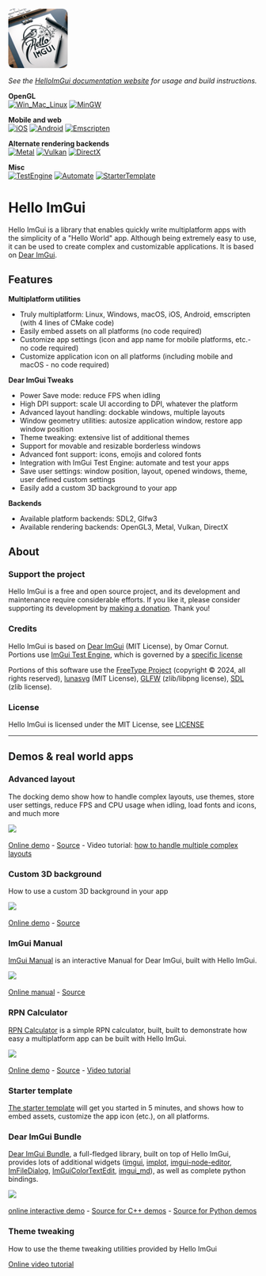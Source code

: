 <a href="://pthom.github.io/hello_imgui/"><img src="logo/logo_hello_imgui.png" width="120"></a>

_See the [HelloImGui documentation website](https://pthom.github.io/hello_imgui/) for usage and build instructions._


**OpenGL**<br/>
[![Win_Mac_Linux](https://github.com/pthom/hello_imgui/workflows/Win_Mac_Linux/badge.svg)](https://github.com/pthom/hello_imgui/actions/workflows/Win_Mac_Linux.yml)
[![MinGW](https://github.com/pthom/hello_imgui/workflows/MinGW/badge.svg)](https://github.com/pthom/hello_imgui/actions/workflows/MinGW.yml)

**Mobile and web**<br/>
[![iOS](https://github.com/pthom/hello_imgui/workflows/iOS/badge.svg)](https://github.com/pthom/hello_imgui/actions/workflows/iOS.yml)
[![Android](https://github.com/pthom/hello_imgui/workflows/Android/badge.svg)](https://github.com/pthom/hello_imgui/actions/workflows/Android.yml)
[![Emscripten](https://github.com/pthom/hello_imgui/workflows/Emscripten/badge.svg)](https://github.com/pthom/hello_imgui/actions/workflows/Emscripten.yml)

**Alternate rendering backends**<br/>
[![Metal](https://github.com/pthom/hello_imgui/workflows/Metal/badge.svg)](https://github.com/pthom/hello_imgui/actions/workflows/Metal.yml)
[![Vulkan](https://github.com/pthom/hello_imgui/workflows/Vulkan/badge.svg)](https://github.com/pthom/hello_imgui/actions/workflows/Vulkan.yml)
[![DirectX](https://github.com/pthom/hello_imgui/workflows/DirectX/badge.svg)](https://github.com/pthom/hello_imgui/actions/workflows/DirectX.yml)

**Misc**<br/>
[![TestEngine](https://github.com/pthom/hello_imgui/workflows/TestEngine/badge.svg)](https://github.com/pthom/hello_imgui/actions/workflows/TestEngine.yml)
[![Automate](https://github.com/pthom/hello_imgui/workflows/Automate/badge.svg)](https://github.com/pthom/hello_imgui/actions/workflows/Automate.yml)
[![StarterTemplate](https://github.com/pthom/hello_imgui/workflows/StarterTemplate/badge.svg)](https://github.com/pthom/hello_imgui/actions/workflows/StarterTemplate.yml)


# Hello ImGui

Hello ImGui is a library that enables quickly write multiplatform apps with the simplicity of a "Hello World" app. Although being extremely easy to use, it can be used to create complex and customizable applications. It is based on [Dear ImGui](https://github.com/ocornut/imgui).

## Features

**Multiplatform utilities**
* Truly multiplatform: Linux, Windows, macOS, iOS, Android, emscripten (with 4 lines of CMake code)
* Easily embed assets on all platforms (no code required)
* Customize app settings (icon and app name for mobile platforms, etc.- no code required)
* Customize application icon on all platforms (including mobile and macOS - no code required)

**Dear ImGui Tweaks**
* Power Save mode: reduce FPS when idling
* High DPI support: scale UI according to DPI, whatever the platform
* Advanced layout handling: dockable windows, multiple layouts
* Window geometry utilities: autosize application window, restore app window position
* Theme tweaking: extensive list of additional themes
* Support for movable and resizable borderless windows
* Advanced font support: icons, emojis and colored fonts
* Integration with ImGui Test Engine: automate and test your apps
* Save user settings: window position, layout, opened windows, theme, user defined custom settings
* Easily add a custom 3D background to your app 

**Backends**
* Available platform backends: SDL2, Glfw3
* Available rendering backends: OpenGL3, Metal, Vulkan, DirectX


## About

### Support the project
Hello ImGui is a free and open source project, and its development and maintenance require considerable efforts. If you like it, please consider supporting its development by [making a donation](https://www.paypal.com/donate/?hosted_button_id=SHJ68RVDKURZA). Thank you!

<!--
[![](https://raw.githubusercontent.com/pthom/imgui_bundle/main/bindings/imgui_bundle/doc/doc_images/btn_donate.gif)](https://www.paypal.com/donate/?hosted_button_id=SHJ68RVDKURZA)
-->

### Credits
Hello ImGui is based on [Dear ImGui](https://github.com/ocornut/imgui) (MIT License), by Omar Cornut. Portions use [ImGui Test Engine](https://github.com/ocornut/imgui_test_engine), which is governed by a [specific license](https://github.com/ocornut/imgui_test_engine/blob/main/imgui_test_engine/LICENSE.txt)

Portions of this software use the [FreeType Project](www.freetype.org) (copyright © 2024, all rights reserved), [lunasvg](https://github.com/sammycage/lunasvg) (MIT License), [GLFW](https://www.glfw.org/) (zlib/libpng license), [SDL](https://www.libsdl.org/) (zlib license).

### License

Hello ImGui is licensed under the MIT License, see [LICENSE](https://github.com/pthom/hello_imgui/blob/master/LICENSE)

---

## Demos & real world apps


### Advanced layout

The docking demo show how to handle complex layouts, use themes, store user settings, reduce FPS and CPU usage when idling, load fonts and icons, and much more

![](https://github.com/pthom/hello_imgui/blob/master/docs_src/images/docking.jpg?raw=true)

[Online demo](https://traineq.org/ImGuiBundle/emscripten/bin/demo_docking.html) - [Source](https://github.com/pthom/hello_imgui/blob/master/src/hello_imgui_demos/hello_imgui_demodocking/hello_imgui_demodocking.main.cpp) - Video tutorial: [how to handle multiple complex layouts](https://www.youtube.com/watch?v=XKxmz__F4ow)

### Custom 3D background

How to use a custom 3D background in your app

![](https://github.com/pthom/hello_imgui/blob/master/docs_src/images/custom_background.jpg?raw=true≥)

[Online demo](https://traineq.org/ImGuiBundle/emscripten/bin/demo_custom_background.html) - [Source](https://github.com/pthom/hello_imgui/blob/master/src/hello_imgui_demos/hello_custom_background/hello_custom_background.main.cpp)


### ImGui Manual

[ImGui Manual](https://pthom.github.io/imgui_manual_online/manual/imgui_manual.html) is an interactive Manual for Dear ImGui, built with Hello ImGui.

[![](https://github.com/pthom/hello_imgui/blob/master/docs_src/images/manual.jpg?raw=true)](https://pthom.github.io/imgui_manual_online/manual/imgui_manual.html)

[Online manual](https://pthom.github.io/imgui_manual_online/manual/imgui_manual.html) -
[Source](https://github.com/pthom/imgui_manual)


### RPN Calculator

[RPN Calculator](https://pthom.github.io/imgui_rpn_calculator/) is a simple RPN calculator, built, built to demonstrate how easy a multiplatform app can be built with Hello ImGui.

![](https://github.com/pthom/rpn_calculator/blob/main/screenshot.png?raw=true)

[Online demo](https://traineq.org/HelloImGui/rpn/rpn_calculator.html) - [Source](https://github.com/pthom/rpn_calculator/) - [Video tutorial](https://www.youtube.com/watch?v=dArP4lBnOr8)

### Starter template
[The starter template](https://github.com/pthom/hello_imgui_template) will get you started in 5 minutes, and shows how to embed assets, customize the app icon (etc.), on all platforms.

### Dear ImGui Bundle

[Dear ImGui Bundle](https://pthom.github.io/imgui_bundle/), a full-fledged library, built on top of Hello ImGui, provides lots of additional widgets ([imgui](https://github.com/ocornut/imgui.git), [implot](https://github.com/epezent/implot), [imgui-node-editor](https://github.com/thedmd/imgui-node-editor), [ImFileDialog](https://github.com/pthom/ImFileDialog.git), [ImGuiColorTextEdit](https://github.com/BalazsJako/ImGuiColorTextEdit), [imgui_md](https://github.com/mekhontsev/imgui_md.git)), as well as complete python bindings.

<img src="https://raw.githubusercontent.com/pthom/imgui_bundle/main/bindings/imgui_bundle/demos_assets/images/logo_imgui_bundle_512.png" width=200>

[online interactive demo](https://traineq.org/ImGuiBundle/emscripten/bin/demo_imgui_bundle.html) - [Source for C++ demos](https://github.com/pthom/imgui_bundle/tree/main/bindings/imgui_bundle/demos_cpp) - [Source for Python demos](https://github.com/pthom/imgui_bundle/tree/main/bindings/imgui_bundle/demos_python)



### Theme tweaking

How to use the theme tweaking utilities provided by Hello ImGui

[Online video tutorial](https://www.youtube.com/watch?v=4f_-3DDcAZk)


